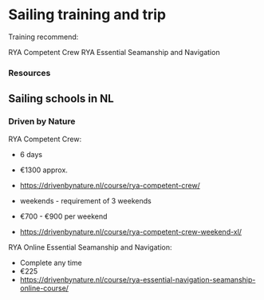 # Sailing training and trip

Training recommend:

RYA Competent Crew
RYA Essential Seamanship and Navigation

### Resources



## Sailing schools in NL

### Driven by Nature

RYA Competent Crew:

* 6 days
* €1300 approx.
* https://drivenbynature.nl/course/rya-competent-crew/

* weekends - requirement of 3 weekends
* €700 - €900 per weekend
* https://drivenbynature.nl/course/rya-competent-crew-weekend-xl/

RYA Online Essential Seamanship and Navigation:

* Complete any time
* €225
* https://drivenbynature.nl/course/rya-essential-navigation-seamanship-online-course/
